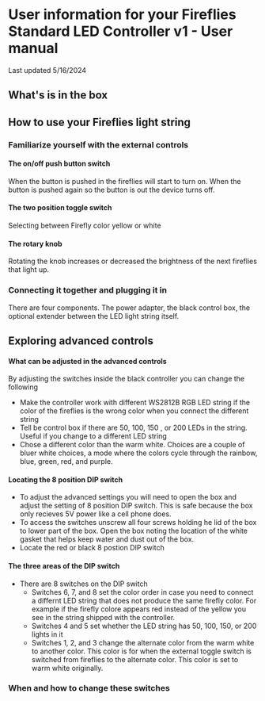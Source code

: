 # User information for your Fireflies Standard LED Controller v1 - User manual
Last updated 5/16/2024

## What's is in the box

## How to use your Fireflies light string
### Familiarize yourself with the external controls
#### The on/off push button switch
When the button is pushed in the fireflies will start to turn on.  When the button is pushed again so the button is out the device turns off.
#### The two position toggle switch
Selecting between Firefly color yellow or white
#### The rotary knob
Rotating the knob increases or decreased the brightness of the next fireflies that light up.
### Connecting it together and plugging it in
There are four components.  The power adapter, the black control box, the optional extender between the LED light string itself.
## Exploring advanced controls
#### What can be adjusted in the advanced controls
By adjusting the switches inside the black controller you can change the following
* Make the controller work with different WS2812B RGB LED string if the color of the fireflies is the wrong color when you connect the different string
* Tell be control box if there are 50, 100, 150 , or 200 LEDs in the string.  Useful if you change to a different LED string
* Chose a different color than the warm white.  Choices are a couple of bluer white choices, a mode where the colors cycle through the rainbow, blue, green, red, and purple.
#### Locating the 8 position DIP switch
* To adjust the advanced settings you will need to open the box and adjust the setting of 8 position DIP switch. This is safe because the box only recieves 5V power like a cell phone does.
* To access the switches unscrew all four screws holding he lid of the box to lower part of the box.  Open the box noting the location of the white gasket that helps keep water and dust out of the box.
* Locate the red or black 8 postion DIP switch
#### The three areas of the DIP switch
* There are 8 switches on the DIP switch
  * Switches 6, 7, and 8 set the color order in case you need to connect a differnt LED string that does not produce the same firefly color.  For example if the firefly colore appears red instead of the yellow you see in the string shipped with the controller.  
  * Switches 4 and 5 set whether the LED string has 50, 100, 150, or 200 lights in it
  * Switches 1, 2, and 3 change the alternate color from the warm white to another color.  This color is for when the external toggle switch is switched from fireflies to the alternate color.  This color is set to warm white originally.
 
### When and how to change these switches

